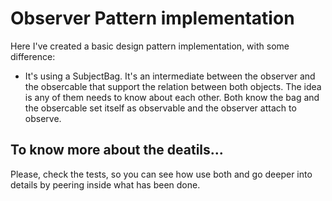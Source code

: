 # Observer Pattern implementation

Here I've created a basic design pattern implementation, with some difference:

- It's using a SubjectBag. It's an intermediate between the observer and the obsercable that support the relation between both objects. The idea is any of them needs to know about each other. Both know the bag and the obsercable set itself as observable and the observer attach to observe.

## To know more about the deatils...

Please, check the tests, so you can see how use both and go deeper into details by peering inside what has been done.